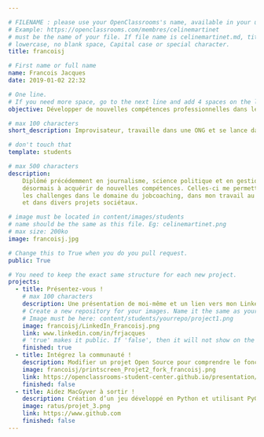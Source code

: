 ```yaml
---

# FILENAME : please use your OpenClassrooms's name, available in your url.
# Example: https://openclassrooms.com/membres/celinemartinet
# must be the name of your file. If file name is celinemartinet.md, title is celinemartinet.
# lowercase, no blank space, Capital case or special character.
title: francoisj

# First name or full name
name: Francois Jacques
date: 2019-01-02 22:32

# One line.
# If you need more space, go to the next line and add 4 spaces on the left, as in 'description'.
objective: Développer de nouvelles compétences professionnelles dans le domaine informatique.

# max 100 characters
short_description: Improvisateur, travaille dans une ONG et se lance dans le jobcoaching. Le code me permettra d'anticiper de nombreux challenges d'aujourd'hui et de demain.

# don't touch that
template: students

# max 500 characters
description:
    Diplômé précédemment en journalisme, science politique et en gestion, je cherche
    désormais à acquérir de nouvelles compétences. Celles-ci me permettront d'anticiper
    les challenges dans le domaine du jobcoaching, dans mon travail au sein d'une ONG
    et dans divers projets sociétaux.

# image must be located in content/images/students
# name should be the same as this file. Eg: celinemartinet.png
# max size: 200ko
image: francoisj.jpg

# Change this to True when you do you pull request.
public: True

# You need to keep the exact same structure for each new project.
projects:
  - title: Présentez-vous !
    # max 100 characters
    description: Une présentation de moi-même et un lien vers mon LinkedIn.
    # Create a new repository for your images. Name it the same as your nickname and profile picture.
    # Image must be here: content/students/yourrepo/project1.png
    image: francoisj/LinkedIn_Francoisj.png
    link: www.linkedin.com/in/frjacques
    # 'true' makes it public. If 'false', then it will not show on the website.
    finished: true
  - title: Intégrez la communauté !
    description: Modifier un projet Open Source pour comprendre le fonctionnement de Git, de Github et des pull requests.
    image: francoisj/printscreen_Projet2_fork_francoisj.png
    link: https://openclassrooms-student-center.github.io/presentation/students/francoisj.html
    finished: false
  - title: Aidez MacGyver à sortir !
    description: Création d’un jeu développé en Python et utilisant PyGame.
    image: ratus/projet_3.png
    link: https://www.github.com
    finished: false
---
```




